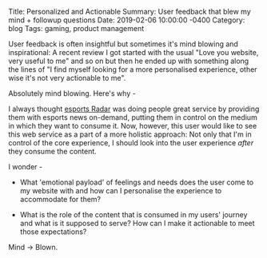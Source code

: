 Title:  Personalized and Actionable
Summary: User feedback that blew my mind + followup questions
Date:   2019-02-06 10:00:00 -0400
Category: blog
Tags: gaming, product management

User feedback is often insightful but sometimes it's mind blowing and inspirational: A recent review I got started with the usual "Love you website, very useful to me" and so on but then he ended up with something along the lines of "I find myself looking for a more personalised experience, other wise it's not very actionable to me".

Absolutely mind blowing. Here's why -

I always thought  [esports Radar](https://www.esportsradar.app/) was doing people great service by providing them with esports news on-demand, putting them in control on the medium in which they want to consume it. Now, however, this user would like to see this web service as a part of a more holistic approach: Not only that I'm in control of the core experience, I should look into the user experience _after_ they consume the content.

I wonder -

* What 'emotional payload' of feelings and needs does the user come to my website with and how can I personalise the experience to accommodate for them?

* What is the role of the content that is consumed in my users' journey and what is it supposed to serve? How can I make it actionable to meet those expectations?

Mind -> Blown.
